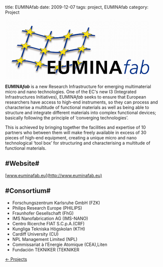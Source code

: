 title: EUMINAfab
date: 2009-12-07
tags: project, EUMINAfab
category: Project

<!--break-->
![EUMINAfab](/images/EUMINAfab.png)

<strong>EUMINA*fab*</strong> is a new Research Infrastructure for emerging multimaterial micro and nano technologies. One of the EC's new I3 (Integrated Infrastructures Initiatives), EUMINA*fab* seeks to ensure that European researchers have access to high-end instruments, so they can process and characterise a multitude of functional materials as well as being able to structure and integrate different materials into complex functional devices; basically following the principle of ’converging technologies’.

This is achieved by bringing together the facilities and expertise of 10 partners who between them will make freely available in excess of 30 pieces of high-end equipment, creating a unique micro and nano technological ‘tool box’ for structuring and characterising a multitude of functional materials.

## #Website#


[www.euminafab.eu](http://www.euminafab.eu)

## #Consortium#


* Forschungszentrum Karlsruhe GmbH (FZK)
* Philips Research Europe (PHILIPS)
* Fraunhofer Gesellschaft (FhG)
* IMS Nanofabrication AG (IMS-NANO)
* Centro Ricerche FIAT S.C.p.A.(CRF)
* Kungliga Tekniska Högskolan (KTH)
* Cardiff University (CU)
* NPL Management Limited (NPL)
* Commissariat à l’Energie Atomique (CEA),Liten
* Fundación TEKNIKER (TEKNIKER

[&larr; Projects](/projects.html)
